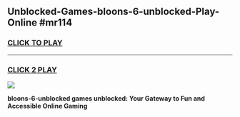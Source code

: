 
## Unblocked-Games-bloons-6-unblocked-Play-Online #mr114
<h3>
<a href="https://news.freeplayer.one?title=bloons-6-unblocked&ref=3">CLICK TO PLAY</a></h3>
<hr>

<h3>
<a href="https://news.freeplayer.one?title=bloons-6-unblocked&ref=3">CLICK 2 PLAY</a>
  
</h3>

<a href="https://news.freeplayer.one?title=bloons-6-unblocked&ref=3"><img src="https://clearcache.store/games.png"></a>


**bloons-6-unblocked games unblocked: Your Gateway to Fun and Accessible Online Gaming**
